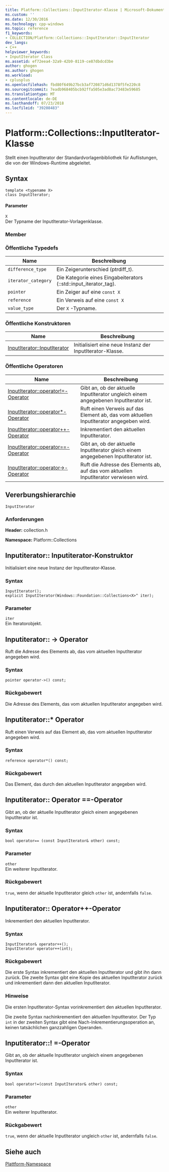 ```yaml
---
title: Platform::Collections::InputIterator-Klasse | Microsoft-Dokumentation
ms.custom: ''
ms.date: 12/30/2016
ms.technology: cpp-windows
ms.topic: reference
f1_keywords:
- COLLECTION/Platform::Collections::InputIterator::InputIterator
dev_langs:
- C++
helpviewer_keywords:
- InputIterator Class
ms.assetid: ef72eea4-32a9-42b9-8119-ce87dbdcd3be
author: ghogen
ms.author: ghogen
ms.workload:
- cplusplus
ms.openlocfilehash: fbd80f649b27bcb3af720871d6d1378f5fe220c8
ms.sourcegitcommit: 7eadb968405bcb92ffa505e3ad8ac73483e59685
ms.translationtype: MT
ms.contentlocale: de-DE
ms.lasthandoff: 07/23/2018
ms.locfileid: "39208483"
---
```

# <a name="platformcollectionsinputiterator-class"></a>Platform::Collections::InputIterator-Klasse
Stellt einen InputIterator der Standardvorlagenbibliothek für Auflistungen, die von der Windows-Runtime abgeleitet.  
  
## <a name="syntax"></a>Syntax  
  
```  
template <typename X>  
class InputIterator;  
```  
  
#### <a name="parameters"></a>Parameter  
 `X`  
 Der Typname der InputIterator-Vorlagenklasse.  
  
### <a name="members"></a>Member  
  
### <a name="public-typedefs"></a>Öffentliche Typedefs  
  
|Name|Beschreibung|  
|----------|-----------------|  
|`difference_type`|Ein Zeigerunterschied (ptrdiff_t).|  
|`iterator_category`|Die Kategorie eines Eingabeiterators (::std::input_iterator_tag).|  
|`pointer`|Ein Zeiger auf eine `const X`|  
|`reference`|Ein Verweis auf eine `const X`|  
|`value_type`|Der `X` -Typname.|  
  
### <a name="public-constructors"></a>Öffentliche Konstruktoren  
  
|Name|Beschreibung|  
|----------|-----------------|  
|[InputIterator::InputIterator](#ctor)|Initialisiert eine neue Instanz der InputIterator-Klasse.|  
  
### <a name="public-operators"></a>Öffentliche Operatoren  
  
|Name|Beschreibung|  
|----------|-----------------|  
|[InputIterator::operator!=-Operator](#operator-inequality)|Gibt an, ob der aktuelle InputIterator ungleich einem angegebenen InputIterator ist.|  
|[InputIterator::operator*-Operator](#operator-decrement)|Ruft einen Verweis auf das Element ab, das vom aktuellen InputIterator angegeben wird.|  
|[InputIterator::operator++-Operator](#operator-increment)|Inkrementiert den aktuellen InputIterator.|  
|[InputIterator::operator==-Operator](#operator-equality)|Gibt an, ob der aktuelle InputIterator gleich einem angegebenen InputIterator ist.|  
|[InputIterator::operator->-Operator](#operator-arrow)|Ruft die Adresse des Elements ab, auf das vom aktuellen InputIterator verwiesen wird.|  
  
## <a name="inheritance-hierarchy"></a>Vererbungshierarchie  
 `InputIterator`  
  
### <a name="requirements"></a>Anforderungen  
 **Header:** collection.h  
  
 **Namespace:** Platform::Collections  

## <a name="ctor"></a>  Inputiterator:: Inputiterator-Konstruktor
Initialisiert eine neue Instanz der InputIterator-Klasse.  
  
### <a name="syntax"></a>Syntax  
  
```  
InputIterator();  
explicit InputIterator(Windows::Foundation::Collections<X>^ iter);  
```  
  
### <a name="parameters"></a>Parameter  
 `iter`  
 Ein Iteratorobjekt.  
  


## <a name="operator-arrow"></a>  Inputiterator:: -&gt; Operator
Ruft die Adresse des Elements ab, das vom aktuellen InputIterator angegeben wird.  
  
### <a name="syntax"></a>Syntax  
  
```  
pointer operator->() const;  
```  
  
### <a name="return-value"></a>Rückgabewert  
 Die Adresse des Elements, das vom aktuellen InputIterator angegeben wird.  
  


## <a name="operator-dereference"></a>  Inputiterator::\* Operator
Ruft einen Verweis auf das Element ab, das vom aktuellen InputIterator angegeben wird.  
  
### <a name="syntax"></a>Syntax  
  
```  
reference operator*() const;  
```  
  
### <a name="return-value"></a>Rückgabewert  
 Das Element, das durch den aktuellen InputIterator angegeben wird.  
  


## <a name="operator-equality"></a>  Inputiterator:: Operator ==-Operator
Gibt an, ob der aktuelle InputIterator gleich einem angegebenen InputIterator ist.  
  
### <a name="syntax"></a>Syntax  
  
```  
bool operator== (const InputIterator& other) const;  
```  
  
### <a name="parameters"></a>Parameter  
 `other`  
 Ein weiterer InputIterator.  
  
### <a name="return-value"></a>Rückgabewert  
 `true`, wenn der aktuelle InputIterator gleich `other` ist, andernfalls `false`.  
  


## <a name="operator-increment"></a>  Inputiterator:: Operator++-Operator
Inkrementiert den aktuellen InputIterator.  
  
### <a name="syntax"></a>Syntax  
  
```    
InputIterator& operator++();   
InputIterator operator++(int);  
```  
  
### <a name="return-value"></a>Rückgabewert  
 Die erste Syntax inkrementiert den aktuellen InputIterator und gibt ihn dann zurück. Die zweite Syntax gibt eine Kopie des aktuellen InputIterator zurück und inkrementiert dann den aktuellen InputIterator.  
  
### <a name="remarks"></a>Hinweise  
 Die ersten InputIterator-Syntax vorinkrementiert den aktuellen InputIterator.  
  
 Die zweite Syntax nachinkrementiert den aktuellen InputIterator. Der Typ `int` in der zweiten Syntax gibt eine Nach-Inkrementierungsoperation an, keinen tatsächlichen ganzzahligen Operanden.  
  


## <a name="operator-inequality"></a>  Inputiterator::! =-Operator
Gibt an, ob der aktuelle InputIterator ungleich einem angegebenen InputIterator ist.  
  
### <a name="syntax"></a>Syntax  
  
```  
bool operator!=(const InputIterator& other) const;  
```  
  
### <a name="parameters"></a>Parameter  
 `other`  
 Ein weiterer InputIterator.  
  
### <a name="return-value"></a>Rückgabewert  
 `true`, wenn der aktuelle InputIterator ungleich `other` ist, andernfalls `false`.   

  
## <a name="see-also"></a>Siehe auch  
 [Plattform-Namespace](platform-namespace-c-cx.md)